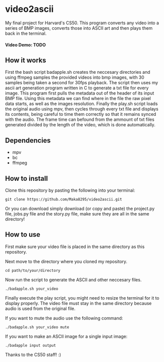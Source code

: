 
# video2ascii

My final project for Harvard's CS50. This program converts any video into a series of BMP images, converts those into ASCII art and then plays them back in the terminal. 

#### Video Demo: TODO

## How it works

First the bash script badapple.sh creates the neccesary directories and using ffmpeg samples the provided videos into bmp images, with 30 samples being taken a second for 30fps playback.
The script then uses my ascii art generation program written in C to generate a txt file for every image. This program first pulls the metadata out of the header of its input BMP file. Using this metadata we can find where in the file the raw pixel data starts, as well as the images resolution. 
Finally the play.sh script loads the original audio using mpv, then cycles through every txt file and displays its contents, being careful to time them correctly so that it remains synced with the audio. The frame time can befound from the ammount of txt files generated divided by the length of the video, which is done automatically.

## Dependencies

- mpv
- bc
- ffmpeg

## How to install

Clone this repository by pasting the following into your terminal:

```
git clone https://github.com/Maka8295/video2ascii.git
```
Or you can download simply download (or copy and paste) the project.py file, jobs.py file and the story.py file, make sure they are all in the same directory!

## How to use

First make sure your video file is placed in the same directory as this repository.

Next move to the directory where you cloned my repository.

```
cd path/to/your/directory
```

Now run the script to generate the ASCII and other neccesary files.

```
./badapple.sh your_video
```

Finally execute the play script, you might need to resize the terminal for it to display properly. The video file must stay in the same directory because audio is used from the original file.

If you want to mute the audio use the following command:

```
./badapple.sh your_video mute
```

If you want to make an ASCII image for a single input image:

```
./badapple input output
```

Thanks to the CS50 staff! :)

